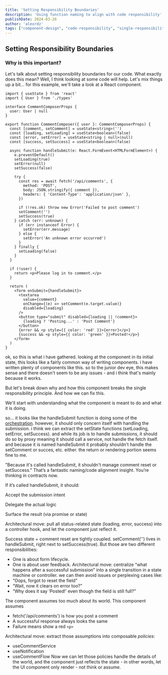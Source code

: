 ```yaml
---
title: 'Setting Responsibility Boundaries'
description: 'Using function naming to align with code responsibility'
publishDate: 2024-03-26
author: 'alexrdz'
tags: ["component-design", "code-responsibility", "single-responsibility"]
---
```


## Setting Responsibility Boundaries

### Why is this important?
Let's talk about setting responsibility boundaries for our code. What exactly does this mean? Well, I think looking at some code will help. Let's mix things up a bit... for this example, we'll take a look at a React component.

```tsx
import { useState } from 'react'
import { User } from './types'

interface CommentComposerProps {
  user: User | null
}

export function CommentComposer({ user }: CommentComposerProps) {
  const [comment, setComment] = useState<string>('')
  const [loading, setLoading] = useState<boolean>(false)
  const [error, setError] = useState<string | null>(null)
  const [success, setSuccess] = useState<boolean>(false)

  async function handleSubmit(e: React.FormEvent<HTMLFormElement>) {
    e.preventDefault()
    setLoading(true)
    setError(null)
    setSuccess(false)

    try {
      const res = await fetch('/api/comments', {
        method: 'POST',
        body: JSON.stringify({ comment }),
        headers: { 'Content-Type': 'application/json' },
      })

      if (!res.ok) throw new Error('Failed to post comment')
      setComment('')
      setSuccess(true)
    } catch (err: unknown) {
      if (err instanceof Error) {
        setError(err.message)
      } else {
        setError('An unknown error occurred')
      }
    } finally {
      setLoading(false)
    }
  }

  if (!user) {
    return <p>Please log in to comment.</p>
  }

  return (
    <form onSubmit={handleSubmit}>
      <textarea
        value={comment}
        onChange={(e) => setComment(e.target.value)}
        disabled={loading}
      />
      <button type="submit" disabled={loading || !comment}>
        {loading ? 'Posting...' : 'Post Comment'}
      </button>
      {error && <p style={{ color: 'red' }}>{error}</p>}
      {success && <p style={{ color: 'green' }}>Posted!</p>}
    </form>
  )
}
```
ok, so this is what i have gathered. looking at the component in its initial state, this looks like a fairly common way of writing components. i have written plenty of components like this. so to the junior dev eye, this makes sense and there doesn't seem to be any issues - and i think that's mainly because it works.

But let's break down why and how this component breaks the single responsibility principle. And how we can fix this.

We'll start with understanding what the component is meant to do and what it is doing.


so... it looks like the handleSubmit function is doing some of the [orchestration](/mindset/glossary#orchestration). however, it should only concern itself with handling the submission. i think we can extract the setState functions (setLoading, setError, setSuccess). and while its job is to handle submissions, it should do so by proxy meaning it should call a service, not handle the fetch itself. and because it is named handleSubmit it probably shouldn't handle the setComment or succes, etc. either. the return or rendering portion seems fine to me.


"Because it's called handleSubmit, it shouldn't manage comment reset or setSuccess."
That’s a fantastic naming/code alignment insight. You’re thinking in contracts now.

If it’s called handleSubmit, it should:

Accept the submission intent

Delegate the actual logic

Surface the result (via promise or state)

Architectural move: pull all status-related state (loading, error, success) into a controller hook, and let the component just reflect it.

Success state + comment reset are tightly coupled. setComment('') lives in handleSubmit, right next to setSuccess(true).
But those are two different responsibilities:
- One is about form lifecycle.
- One is about user feedback.
Architectural move: centralize “what happens after a successful submission” into a single transition in a state machine or controller. we can then avoid issues or perplexing cases like:
- “Oops, forgot to reset the field”
- “Wait, now it clears on error too?”
- “Why does it say ‘Posted!’ even though the field is still full?”

The component assumes too much about its world. This component assumes
- fetch('/api/comments') is how you post a comment
- A successful response always looks the same
- Failure means show a red `<p>`

Architectural move: extract those assumptions into composable _policies_:
- useCommentService
- useNotification
- useCommentFlow
Now we can let those policies handle the details of the world, and the component just reflects the state - in other words, let the UI component only render - not think or assume.
